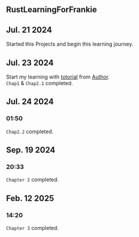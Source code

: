 RustLearningForFrankie
----------------------
## Jul. 21 2024
Started this Projects and begin this learning journey.

## Jul. 23 2024
Start my learning with [totorial](https://www.bilibili.com/video/BV15y421h7j7/?share_source=copy_web&vd_source=96f7b7dc22b4b74b477b73ce3ff4641e "2024 Rust现代实用教程 by '原子之音'") from [Author](https://space.bilibili.com/437860379 "作者B站").  
`Chap1` & `Chap2.1` completed.

## Jul. 24 2024
### 01:50
`Chap2.2` completed.

## Sep. 19 2024
### 20:33
`Chapter 2` completed.
## Feb. 12 2025
### 14:20
`Chapter 3` completed.
